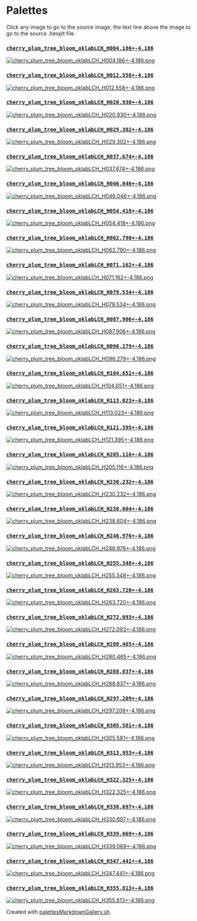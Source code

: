 # Palettes

Click any image to go to the source image; the text line above the image to go to the source .hexplt file.

### [`cherry_plum_tree_bloom_oklabLCH_H004.186+-4.186`](cherry_plum_tree_bloom_oklabLCH_H004.186+-4.186.hexplt)

[ ![cherry_plum_tree_bloom_oklabLCH_H004.186+-4.186.png](cherry_plum_tree_bloom_oklabLCH_H004.186+-4.186.png) ](cherry_plum_tree_bloom_oklabLCH_H004.186+-4.186.png)

### [`cherry_plum_tree_bloom_oklabLCH_H012.558+-4.186`](cherry_plum_tree_bloom_oklabLCH_H012.558+-4.186.hexplt)

[ ![cherry_plum_tree_bloom_oklabLCH_H012.558+-4.186.png](cherry_plum_tree_bloom_oklabLCH_H012.558+-4.186.png) ](cherry_plum_tree_bloom_oklabLCH_H012.558+-4.186.png)

### [`cherry_plum_tree_bloom_oklabLCH_H020.930+-4.186`](cherry_plum_tree_bloom_oklabLCH_H020.930+-4.186.hexplt)

[ ![cherry_plum_tree_bloom_oklabLCH_H020.930+-4.186.png](cherry_plum_tree_bloom_oklabLCH_H020.930+-4.186.png) ](cherry_plum_tree_bloom_oklabLCH_H020.930+-4.186.png)

### [`cherry_plum_tree_bloom_oklabLCH_H029.302+-4.186`](cherry_plum_tree_bloom_oklabLCH_H029.302+-4.186.hexplt)

[ ![cherry_plum_tree_bloom_oklabLCH_H029.302+-4.186.png](cherry_plum_tree_bloom_oklabLCH_H029.302+-4.186.png) ](cherry_plum_tree_bloom_oklabLCH_H029.302+-4.186.png)

### [`cherry_plum_tree_bloom_oklabLCH_H037.674+-4.186`](cherry_plum_tree_bloom_oklabLCH_H037.674+-4.186.hexplt)

[ ![cherry_plum_tree_bloom_oklabLCH_H037.674+-4.186.png](cherry_plum_tree_bloom_oklabLCH_H037.674+-4.186.png) ](cherry_plum_tree_bloom_oklabLCH_H037.674+-4.186.png)

### [`cherry_plum_tree_bloom_oklabLCH_H046.046+-4.186`](cherry_plum_tree_bloom_oklabLCH_H046.046+-4.186.hexplt)

[ ![cherry_plum_tree_bloom_oklabLCH_H046.046+-4.186.png](cherry_plum_tree_bloom_oklabLCH_H046.046+-4.186.png) ](cherry_plum_tree_bloom_oklabLCH_H046.046+-4.186.png)

### [`cherry_plum_tree_bloom_oklabLCH_H054.418+-4.186`](cherry_plum_tree_bloom_oklabLCH_H054.418+-4.186.hexplt)

[ ![cherry_plum_tree_bloom_oklabLCH_H054.418+-4.186.png](cherry_plum_tree_bloom_oklabLCH_H054.418+-4.186.png) ](cherry_plum_tree_bloom_oklabLCH_H054.418+-4.186.png)

### [`cherry_plum_tree_bloom_oklabLCH_H062.790+-4.186`](cherry_plum_tree_bloom_oklabLCH_H062.790+-4.186.hexplt)

[ ![cherry_plum_tree_bloom_oklabLCH_H062.790+-4.186.png](cherry_plum_tree_bloom_oklabLCH_H062.790+-4.186.png) ](cherry_plum_tree_bloom_oklabLCH_H062.790+-4.186.png)

### [`cherry_plum_tree_bloom_oklabLCH_H071.162+-4.186`](cherry_plum_tree_bloom_oklabLCH_H071.162+-4.186.hexplt)

[ ![cherry_plum_tree_bloom_oklabLCH_H071.162+-4.186.png](cherry_plum_tree_bloom_oklabLCH_H071.162+-4.186.png) ](cherry_plum_tree_bloom_oklabLCH_H071.162+-4.186.png)

### [`cherry_plum_tree_bloom_oklabLCH_H079.534+-4.186`](cherry_plum_tree_bloom_oklabLCH_H079.534+-4.186.hexplt)

[ ![cherry_plum_tree_bloom_oklabLCH_H079.534+-4.186.png](cherry_plum_tree_bloom_oklabLCH_H079.534+-4.186.png) ](cherry_plum_tree_bloom_oklabLCH_H079.534+-4.186.png)

### [`cherry_plum_tree_bloom_oklabLCH_H087.906+-4.186`](cherry_plum_tree_bloom_oklabLCH_H087.906+-4.186.hexplt)

[ ![cherry_plum_tree_bloom_oklabLCH_H087.906+-4.186.png](cherry_plum_tree_bloom_oklabLCH_H087.906+-4.186.png) ](cherry_plum_tree_bloom_oklabLCH_H087.906+-4.186.png)

### [`cherry_plum_tree_bloom_oklabLCH_H096.279+-4.186`](cherry_plum_tree_bloom_oklabLCH_H096.279+-4.186.hexplt)

[ ![cherry_plum_tree_bloom_oklabLCH_H096.279+-4.186.png](cherry_plum_tree_bloom_oklabLCH_H096.279+-4.186.png) ](cherry_plum_tree_bloom_oklabLCH_H096.279+-4.186.png)

### [`cherry_plum_tree_bloom_oklabLCH_H104.651+-4.186`](cherry_plum_tree_bloom_oklabLCH_H104.651+-4.186.hexplt)

[ ![cherry_plum_tree_bloom_oklabLCH_H104.651+-4.186.png](cherry_plum_tree_bloom_oklabLCH_H104.651+-4.186.png) ](cherry_plum_tree_bloom_oklabLCH_H104.651+-4.186.png)

### [`cherry_plum_tree_bloom_oklabLCH_H113.023+-4.186`](cherry_plum_tree_bloom_oklabLCH_H113.023+-4.186.hexplt)

[ ![cherry_plum_tree_bloom_oklabLCH_H113.023+-4.186.png](cherry_plum_tree_bloom_oklabLCH_H113.023+-4.186.png) ](cherry_plum_tree_bloom_oklabLCH_H113.023+-4.186.png)

### [`cherry_plum_tree_bloom_oklabLCH_H121.395+-4.186`](cherry_plum_tree_bloom_oklabLCH_H121.395+-4.186.hexplt)

[ ![cherry_plum_tree_bloom_oklabLCH_H121.395+-4.186.png](cherry_plum_tree_bloom_oklabLCH_H121.395+-4.186.png) ](cherry_plum_tree_bloom_oklabLCH_H121.395+-4.186.png)

### [`cherry_plum_tree_bloom_oklabLCH_H205.116+-4.186`](cherry_plum_tree_bloom_oklabLCH_H205.116+-4.186.hexplt)

[ ![cherry_plum_tree_bloom_oklabLCH_H205.116+-4.186.png](cherry_plum_tree_bloom_oklabLCH_H205.116+-4.186.png) ](cherry_plum_tree_bloom_oklabLCH_H205.116+-4.186.png)

### [`cherry_plum_tree_bloom_oklabLCH_H230.232+-4.186`](cherry_plum_tree_bloom_oklabLCH_H230.232+-4.186.hexplt)

[ ![cherry_plum_tree_bloom_oklabLCH_H230.232+-4.186.png](cherry_plum_tree_bloom_oklabLCH_H230.232+-4.186.png) ](cherry_plum_tree_bloom_oklabLCH_H230.232+-4.186.png)

### [`cherry_plum_tree_bloom_oklabLCH_H238.604+-4.186`](cherry_plum_tree_bloom_oklabLCH_H238.604+-4.186.hexplt)

[ ![cherry_plum_tree_bloom_oklabLCH_H238.604+-4.186.png](cherry_plum_tree_bloom_oklabLCH_H238.604+-4.186.png) ](cherry_plum_tree_bloom_oklabLCH_H238.604+-4.186.png)

### [`cherry_plum_tree_bloom_oklabLCH_H246.976+-4.186`](cherry_plum_tree_bloom_oklabLCH_H246.976+-4.186.hexplt)

[ ![cherry_plum_tree_bloom_oklabLCH_H246.976+-4.186.png](cherry_plum_tree_bloom_oklabLCH_H246.976+-4.186.png) ](cherry_plum_tree_bloom_oklabLCH_H246.976+-4.186.png)

### [`cherry_plum_tree_bloom_oklabLCH_H255.348+-4.186`](cherry_plum_tree_bloom_oklabLCH_H255.348+-4.186.hexplt)

[ ![cherry_plum_tree_bloom_oklabLCH_H255.348+-4.186.png](cherry_plum_tree_bloom_oklabLCH_H255.348+-4.186.png) ](cherry_plum_tree_bloom_oklabLCH_H255.348+-4.186.png)

### [`cherry_plum_tree_bloom_oklabLCH_H263.720+-4.186`](cherry_plum_tree_bloom_oklabLCH_H263.720+-4.186.hexplt)

[ ![cherry_plum_tree_bloom_oklabLCH_H263.720+-4.186.png](cherry_plum_tree_bloom_oklabLCH_H263.720+-4.186.png) ](cherry_plum_tree_bloom_oklabLCH_H263.720+-4.186.png)

### [`cherry_plum_tree_bloom_oklabLCH_H272.093+-4.186`](cherry_plum_tree_bloom_oklabLCH_H272.093+-4.186.hexplt)

[ ![cherry_plum_tree_bloom_oklabLCH_H272.093+-4.186.png](cherry_plum_tree_bloom_oklabLCH_H272.093+-4.186.png) ](cherry_plum_tree_bloom_oklabLCH_H272.093+-4.186.png)

### [`cherry_plum_tree_bloom_oklabLCH_H280.465+-4.186`](cherry_plum_tree_bloom_oklabLCH_H280.465+-4.186.hexplt)

[ ![cherry_plum_tree_bloom_oklabLCH_H280.465+-4.186.png](cherry_plum_tree_bloom_oklabLCH_H280.465+-4.186.png) ](cherry_plum_tree_bloom_oklabLCH_H280.465+-4.186.png)

### [`cherry_plum_tree_bloom_oklabLCH_H288.837+-4.186`](cherry_plum_tree_bloom_oklabLCH_H288.837+-4.186.hexplt)

[ ![cherry_plum_tree_bloom_oklabLCH_H288.837+-4.186.png](cherry_plum_tree_bloom_oklabLCH_H288.837+-4.186.png) ](cherry_plum_tree_bloom_oklabLCH_H288.837+-4.186.png)

### [`cherry_plum_tree_bloom_oklabLCH_H297.209+-4.186`](cherry_plum_tree_bloom_oklabLCH_H297.209+-4.186.hexplt)

[ ![cherry_plum_tree_bloom_oklabLCH_H297.209+-4.186.png](cherry_plum_tree_bloom_oklabLCH_H297.209+-4.186.png) ](cherry_plum_tree_bloom_oklabLCH_H297.209+-4.186.png)

### [`cherry_plum_tree_bloom_oklabLCH_H305.581+-4.186`](cherry_plum_tree_bloom_oklabLCH_H305.581+-4.186.hexplt)

[ ![cherry_plum_tree_bloom_oklabLCH_H305.581+-4.186.png](cherry_plum_tree_bloom_oklabLCH_H305.581+-4.186.png) ](cherry_plum_tree_bloom_oklabLCH_H305.581+-4.186.png)

### [`cherry_plum_tree_bloom_oklabLCH_H313.953+-4.186`](cherry_plum_tree_bloom_oklabLCH_H313.953+-4.186.hexplt)

[ ![cherry_plum_tree_bloom_oklabLCH_H313.953+-4.186.png](cherry_plum_tree_bloom_oklabLCH_H313.953+-4.186.png) ](cherry_plum_tree_bloom_oklabLCH_H313.953+-4.186.png)

### [`cherry_plum_tree_bloom_oklabLCH_H322.325+-4.186`](cherry_plum_tree_bloom_oklabLCH_H322.325+-4.186.hexplt)

[ ![cherry_plum_tree_bloom_oklabLCH_H322.325+-4.186.png](cherry_plum_tree_bloom_oklabLCH_H322.325+-4.186.png) ](cherry_plum_tree_bloom_oklabLCH_H322.325+-4.186.png)

### [`cherry_plum_tree_bloom_oklabLCH_H330.697+-4.186`](cherry_plum_tree_bloom_oklabLCH_H330.697+-4.186.hexplt)

[ ![cherry_plum_tree_bloom_oklabLCH_H330.697+-4.186.png](cherry_plum_tree_bloom_oklabLCH_H330.697+-4.186.png) ](cherry_plum_tree_bloom_oklabLCH_H330.697+-4.186.png)

### [`cherry_plum_tree_bloom_oklabLCH_H339.069+-4.186`](cherry_plum_tree_bloom_oklabLCH_H339.069+-4.186.hexplt)

[ ![cherry_plum_tree_bloom_oklabLCH_H339.069+-4.186.png](cherry_plum_tree_bloom_oklabLCH_H339.069+-4.186.png) ](cherry_plum_tree_bloom_oklabLCH_H339.069+-4.186.png)

### [`cherry_plum_tree_bloom_oklabLCH_H347.441+-4.186`](cherry_plum_tree_bloom_oklabLCH_H347.441+-4.186.hexplt)

[ ![cherry_plum_tree_bloom_oklabLCH_H347.441+-4.186.png](cherry_plum_tree_bloom_oklabLCH_H347.441+-4.186.png) ](cherry_plum_tree_bloom_oklabLCH_H347.441+-4.186.png)

### [`cherry_plum_tree_bloom_oklabLCH_H355.813+-4.186`](cherry_plum_tree_bloom_oklabLCH_H355.813+-4.186.hexplt)

[ ![cherry_plum_tree_bloom_oklabLCH_H355.813+-4.186.png](cherry_plum_tree_bloom_oklabLCH_H355.813+-4.186.png) ](cherry_plum_tree_bloom_oklabLCH_H355.813+-4.186.png)

Created with [palettesMarkdownGallery.sh](https://github.com/earthbound19/_ebDev/blob/master/scripts/palettesMarkdownGallery.sh).